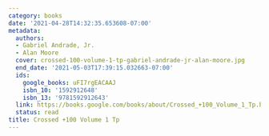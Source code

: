 ```yaml
---
category: books
date: '2021-04-28T14:32:35.653608-07:00'
metadata:
  authors:
  - Gabriel Andrade, Jr.
  - Alan Moore
  cover: crossed-100-volume-1-tp-gabriel-andrade-jr-alan-moore.jpg
  end_date: '2021-05-03T17:39:15.032663-07:00'
  ids:
    google_books: uFI7rgEACAAJ
    isbn_10: '1592912648'
    isbn_13: '9781592912643'
  link: https://books.google.com/books/about/Crossed_+100_Volume_1_Tp.html?hl=&id=uFI7rgEACAAJ
  status: read
title: Crossed +100 Volume 1 Tp
---
```

